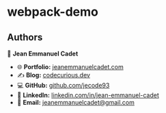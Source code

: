 # webpack-demo

## Authors

👤 **Jean Emmanuel Cadet**

- 🌐 **Portfolio:** [jeanemmanuelcadet.com](https://jeanemmanuelcadet.com)
- ✍️ **Blog:** [codecurious.dev](https://codecurious.dev)
- 💻 **GitHub:** [github.com/jecode93](https://github.com/jecode93)
- 🔗 **LinkedIn:** [linkedin.com/in/jean-emmanuel-cadet](https://linkedin.com/in/jean-emmanuel-cadet)
- 📧 **Email:** [jeanemmanuelcadet@gmail.com](mailto:jeanemmanuelcadet@gmail.com)
